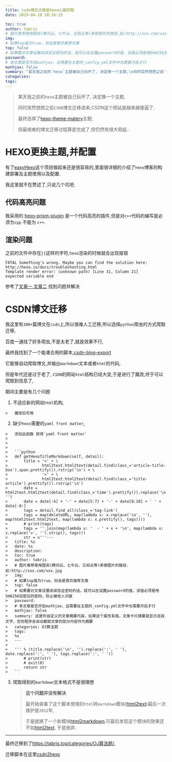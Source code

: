 ```yaml
---
title: csdn博文迁移至hexo心路历程
date: 2019-04-18 18:16:15

toc: true
author: tabris
# 图片推荐使用图床(腾讯云、七牛云、又拍云等)来做图片的路径.如:http://xxx.com/xxx.jpg
img:
# 如果top值为true，则会是首页推荐文章
top: false
# 如果要对文章设置阅读验证密码的话，就可以在设置password的值，该值必须是用SHA256加密后的密码，防止被他人识破
password:
# 本文章是否开启mathjax，且需要在主题的_config.yml文件中也需要开启才行
mathjax: false
summary: "某天我之前的`hexo`主题被自己玩坏了, 决定换一个主题,\n同时突然想把之前`CSDN`博文迁移进来,CSDN这个网站是越来越傻逼了.最终选择了hexo-theme-matery主题,\n但最艰难的博文迁移过程算是完成了,但仍然有很大瑕疵.."
categories:
tags:
---
```




>   某天我之前的`hexo`主题被自己玩坏了, 决定换一个主题,
>
>   同时突然想把之前`CSDN`博文迁移进来,CSDN这个网站是越来越傻逼了.
>
>   最终选择了[hexo-theme-matery](https://codeload.github.com/blinkfox/hexo-theme-matery)主题,
>
>   但最艰难的博文迁移过程算是完成了,但仍然有很大瑕疵..

<!-- more -->

# HEXO更换主题,并配置

有了[easyHexo](https://easyhexo.com/)这个项目做起来还是很容易的,里面很详细的介绍了`hexo`博客的构建部署及主题使用以及配置.

我这里就不在赘述了,只说几个坑吧.

## 代码高亮问题

我采用的 [hexo-prism-plugin](https://github.com/ele828/hexo-prism-plugin) 是一个代码高亮的插件,但是对`c++`代码的编写是必须为`cpp` 不能为 `c++`.

## 渲染问题

之前的文件中存在`}}`这样的字符,`hexo`渲染的时候就会出现报错

```shell
FATAL Something's wrong. Maybe you can find the solution here: http://hexo.io/docs/troubleshooting.html
Template render error: (unknown path) [Line 31, Column 21]
expected variable end
```

参考了[文章一](<https://blog.csdn.net/chwshuang/article/details/52350559>),[文章二](<https://www.jianshu.com/p/738ebe02029b>) 找到问题并解决



# CSDN博文迁移



我这里有`300+`篇博文在`csdn`上,所以很难人工迁移,所以选择`python`爬虫的方式爬取迁移,

百度一通找了好多爬虫,不是太老了,就是效果不行,

最终我找到了一个能凑合用的脚本,[csdn-blog-export](<https://github.com/gaocegege/csdn-blog-export>)



它能够自动爬取博文,并输出`markdown`文本或者`html`的代码,

但是年代还是过于老了, `CSDN`的网站`html`结构已经大变,于是进行了魔改,终于可以爬取到信息了,

期间主要是有几个问题

1.   不适应新的网站`html`机构,

    >   魔改后可用

2.   缺少`hexo`需要的`yaml front matter`,

    >   添加此函数 获得`yaml front matter`
    >
    >
    >
    >   ```python
    >   def getHexoTitleMarkdown(self, detail):
    >       title = '<' + \
    >               html2text.html2text(detail.find(class_='article-title-box').span.prettify()).rstrip('\n') + \
    >               '>' + \
    >               html2text.html2text(detail.find(class_='title-article').prettify()).rstrip('\n')
    >       date = html2text.html2text(detail.find(class_='time').prettify()).replace('\n', '')
    >       date = date[:4] + '-' + date[5:7] + '-' + date[8:10] + ' ' + date[-8:]
    >       tags = detail.find_all(class_='tag-link')
    >       tags = map(deleteURL, map(lambda x: x.replace('\n', ''), map(html2text.html2text, map(lambda x: x.prettify(), tags))))
    >       # print(tags)
    >       tags = ''.join(map(lambda x: '  - ' + x + '\n', map(lambda x: x.replace('=', '').strip(), tags)))
    >       str = u'''---
    >   title: %s
    >   date: %s
    >   description:
    >   toc: true
    >   author: tabris
    >   # 图片推荐使用图床(腾讯云、七牛云、又拍云等)来做图片的路径.如:http://xxx.com/xxx.jpg
    >   img:
    >   # 如果top值为true，则会是首页推荐文章
    >   top: false
    >   # 如果要对文章设置阅读验证密码的话，就可以在设置password的值，该值必须是用SHA256加密后的密码，防止被他人识破
    >   password:
    >   # 本文章是否开启mathjax，且需要在主题的_config.yml文件中也需要开启才行
    >   mathjax: false
    >   summary: 这是你自定义的文章摘要内容，如果这个属性有值，文章卡片摘要就显示这段文字，否则程序会自动截取文章的部分内容作为摘要
    >   categories: OJ算法题
    >   tags:
    >   %s
    >   ---
    >
    >   ''' % (title.replace('\n', '').replace(':', ' '), date.replace(':', ' '), tags.replace(':', ' '))
    >       # print(str)
    >       # exit(0)
    >       return str
    >   ```

3.  爬取得到的`markdown`文本格式不是很理想

    >   **这个问题并没有解决**
    >
    >   最开始查看了这个脚本使用的`html`转`markdown`模块([html2text](https://github.com/aaronsw/html2text))最后一次维护是`2012`年,
    >
    >   于是就换了一个新模块[html2markdown](),可最后发现这个模块的效果还不如[html2text](https://github.com/aaronsw/html2text), 于是放弃.



------

最终迁移到了<https://tabris.top/categories/OJ算法题/>,

迁移脚本在这里[csdn2hexo](<https://github.com/tabris233/Spider/tree/master/csdn2hexo>)
